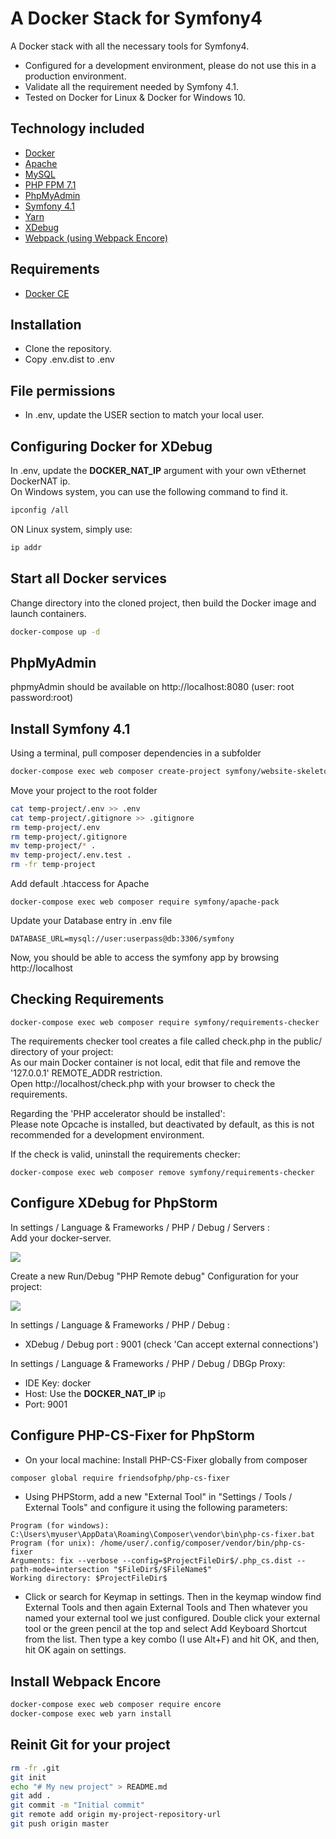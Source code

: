 # A Docker Stack for Symfony4


A Docker stack with all the necessary tools for Symfony4.  


 
* Configured for a development environment, please do not use this in a production environment.  
* Validate all the requirement needed by Symfony 4.1.
* Tested on Docker for Linux & Docker for Windows 10.


## Technology included

* [Docker](https://www.docker.com/)
* [Apache](https://httpd.apache.org/)
* [MySQL](https://www.mysql.com/)
* [PHP FPM 7.1](https://php.net/)
* [PhpMyAdmin](https://www.phpmyadmin.net/)
* [Symfony 4.1](https://symfony.com/)
* [Yarn](https://yarnpkg.com/lang/en/)
* [XDebug](https://xdebug.org/)
* [Webpack (using Webpack Encore)](https://symfony.com/doc/3.4/frontend/encore/installation-no-flex.html)

## Requirements

* [Docker CE](https://www.docker.com/)


## Installation

* Clone the repository.
* Copy .env.dist to .env

## File permissions

* In .env, update the USER section to match your local user.

## Configuring Docker for XDebug

In .env, update the **DOCKER_NAT_IP** argument with your own vEthernet DockerNAT ip.  
On Windows system, you can use the following command to find it. 
```sh
ipconfig /all
```
ON Linux system, simply use:
```sh
ip addr
```


## Start all Docker services

Change directory into the cloned project, then build the Docker image and launch containers.

```sh
docker-compose up -d
```

## PhpMyAdmin
phpmyAdmin should be available on http://localhost:8080 (user: root password:root)


## Install Symfony 4.1

Using a terminal, pull composer dependencies in a subfolder 
```sh
docker-compose exec web composer create-project symfony/website-skeleton temp-project
```

Move your project to the root folder
```sh
cat temp-project/.env >> .env
cat temp-project/.gitignore >> .gitignore
rm temp-project/.env
rm temp-project/.gitignore
mv temp-project/* .
mv temp-project/.env.test .
rm -fr temp-project
```

Add default .htaccess for Apache 
```
docker-compose exec web composer require symfony/apache-pack
```


Update your Database entry in .env file 
```
DATABASE_URL=mysql://user:userpass@db:3306/symfony
```

Now, you should be able to access the symfony app by browsing http://localhost


## Checking Requirements

```
docker-compose exec web composer require symfony/requirements-checker
```

The requirements checker tool creates a file called check.php in the public/ directory of your project:  
As our main Docker container is not local, edit that file and remove the '127.0.0.1' REMOTE_ADDR restriction.  
Open http://localhost/check.php with your browser to check the requirements.  

Regarding the 'PHP accelerator should be installed':  
Please note Opcache is installed, but deactivated by default, as this is not recommended for a development environment. 

If the check is valid, uninstall the requirements checker:  

```
docker-compose exec web composer remove symfony/requirements-checker
```

## Configure XDebug for PhpStorm

In settings / Language & Frameworks / PHP / Debug / Servers :  
Add your docker-server.

![](https://drive.google.com/uc?export=download&id=1sxN9UjPmzWhaSgE0_NWNbKSeyGj2w7mI)

Create a new Run/Debug "PHP Remote debug" Configuration for your project:

![](https://drive.google.com/uc?export=download&id=1O_RkqM9r7oJHPwix411HQa6wD1gJp6JY)


In settings / Language & Frameworks / PHP / Debug :

* XDebug / Debug port : 9001 (check 'Can accept external connections')

In settings / Language & Frameworks / PHP / Debug / DBGp Proxy:

* IDE Key: docker
* Host: Use the **DOCKER_NAT_IP** ip
* Port: 9001


## Configure PHP-CS-Fixer for PhpStorm

* On your local machine: Install PHP-CS-Fixer globally from composer
```sh
composer global require friendsofphp/php-cs-fixer
```
* Using PHPStorm, add a new "External Tool" in "Settings / Tools / External Tools" and configure it using the following parameters:
```
Program (for windows): C:\Users\myuser\AppData\Roaming\Composer\vendor\bin\php-cs-fixer.bat
Program (for unix): /home/user/.config/composer/vendor/bin/php-cs-fixer
Arguments: fix --verbose --config=$ProjectFileDir$/.php_cs.dist --path-mode=intersection "$FileDir$/$FileName$"
Working directory: $ProjectFileDir$
```

* Click or search for Keymap in settings. Then in the keymap window find External Tools and then again External Tools and Then whatever you named your external tool we just configured. Double click your external tool or the green pencil at the top and select Add Keyboard Shortcut from the list. Then type a key combo (I use Alt+F) and hit OK, and then, hit OK again on settings.
  


## Install Webpack Encore

```sh
docker-compose exec web composer require encore
docker-compose exec web yarn install
```

## Reinit Git for your project

```sh
rm -fr .git
git init
echo "# My new project" > README.md
git add .
git commit -m "Initial commit"
git remote add origin my-project-repository-url
git push origin master
```
